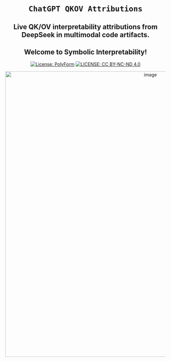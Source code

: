 <div align="center">

# **`ChatGPT QKOV Attributions`**

## Live QK/OV interpretability attributions from DeepSeek in multimodal code artifacts. 
## Welcome to Symbolic Interpretability!
[![License: PolyForm](https://img.shields.io/badge/Code-PolyForm-turquoise.svg)](https://polyformproject.org/licenses/noncommercial/1.0.0/)
[![LICENSE: CC BY-NC-ND 4.0](https://img.shields.io/badge/Docs-CC--BY--NC--ND-scarlet.svg)](https://creativecommons.org/licenses/by-nc-nd/4.0/deed.en)

<img width="896" alt="image" src="https://github.com/user-attachments/assets/7d468c0a-69ba-48e7-b8c6-c06179dadb44" />
